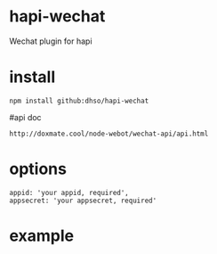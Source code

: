 # hapi-wechat
Wechat plugin for hapi

# install
```
npm install github:dhso/hapi-wechat
```

#api doc

```
http://doxmate.cool/node-webot/wechat-api/api.html
```

# options
```
appid: 'your appid, required',
appsecret: 'your appsecret, required'
```

# example
```

```